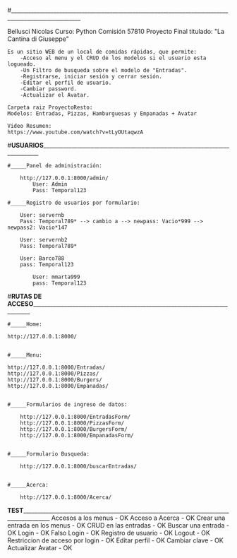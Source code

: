 #_______________________________________________________________________________________________________

Bellusci Nicolas
Curso: Python
Comisión 57810
Proyecto Final titulado: "La Cantina di Giuseppe"

    Es un sitio WEB de un local de comidas rápidas, que permite:
        -Acceso al menu y el CRUD de los modelos si el usuario esta logueado.
        -Un Filtro de busqueda sobre el modelo de "Entradas".
        -Registrarse, iniciar sesión y cerrar sesión.
        -Editar el perfil de usuario.
        -Cambiar password.
        -Actualizar el Avatar.
    
    Carpeta raiz ProyectoResto:
    Modelos: Entradas, Pizzas, Hamburguesas y Empanadas + Avatar    

    Video Resumen:
    https://www.youtube.com/watch?v=tLyOUtaqwzA


#______USUARIOS___________________________________________________________________________________

    #_____Panel de administración:

        http://127.0.0.1:8000/admin/
            User: Admin
            Pass: Temporal123

    #_____Registro de usuarios por formulario:

        User: servernb
        Pass: Temporal789* --> cambio a --> newpass: Vacio*999 --> newpass2: Vacio*147

        User: servernb2
        Pass: Temporal789*

        User: Barco788
        pass: Temporal123

            User: mmarta999
            pass: Temporal123


#______RUTAS DE ACCESO___________________________________________________________________________________

    #_____Home:

    http://127.0.0.1:8000/        
    
    
    #_____Menu:

    http://127.0.0.1:8000/Entradas/
    http://127.0.0.1:8000/Pizzas/
    http://127.0.0.1:8000/Burgers/
    http://127.0.0.1:8000/Empanadas/
    

    #_____Formularios de ingreso de datos:

        http://127.0.0.1:8000/EntradasForm/
        http://127.0.0.1:8000/PizzasForm/
        http://127.0.0.1:8000/BurgersForm/
        http://127.0.0.1:8000/EmpanadasForm/
        

    #_____Formulario Busqueda:

        http://127.0.0.1:8000/buscarEntradas/


    #_____Acerca:
    
        http://127.0.0.1:8000/Acerca/



______TEST______________________________________________________________________________________________
    Accesos a los menus - OK
    Acceso a Acerca - OK
    Crear una entrada en los menus - OK
    CRUD en las entradas - OK
    Buscar una entrada - OK
    Login - OK
    Falso Login - OK
    Registro de usuario - OK
    Logout - OK
    Restriccion de acceso por login - OK
    Editar perfil - OK
    Cambiar clave - OK
    Actualizar Avatar - OK









